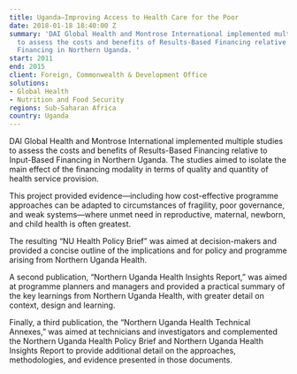```yaml
---
title: Uganda—Improving Access to Health Care for the Poor
date: 2018-01-18 18:40:00 Z
summary: 'DAI Global Health and Montrose International implemented multiple studies
  to assess the costs and benefits of Results-Based Financing relative to Input-Based
  Financing in Northern Uganda. '
start: 2011
end: 2015
client: Foreign, Commonwealth & Development Office
solutions:
- Global Health
- Nutrition and Food Security
regions: Sub-Saharan Africa
country: Uganda
---
```


DAI Global Health and Montrose International implemented multiple studies to assess the costs and benefits of Results-Based Financing relative to Input-Based Financing in Northern Uganda. The studies aimed to isolate the main effect of the financing modality in terms of quality and quantity of health service provision. 

This project provided evidence—including how cost-effective programme approaches can be adapted to circumstances of fragility, poor governance, and weak systems—where unmet need in reproductive, maternal, newborn, and child health is often greatest.

The resulting “NU Health Policy Brief” was aimed at decision-makers and provided a concise outline of the implications and for policy and programme arising from Northern Uganda Health.

A second publication, “Northern Uganda Health Insights Report,” was aimed at programme planners and managers and provided a practical summary of the key learnings from Northern Uganda Health, with greater detail on context, design and learning.

Finally, a third publication, the “Northern Uganda Health Technical Annexes,” was aimed at technicians and investigators and complemented the Northern Uganda Health Policy Brief and Northern Uganda Health Insights Report to provide additional detail on the approaches, methodologies, and evidence presented in those documents.